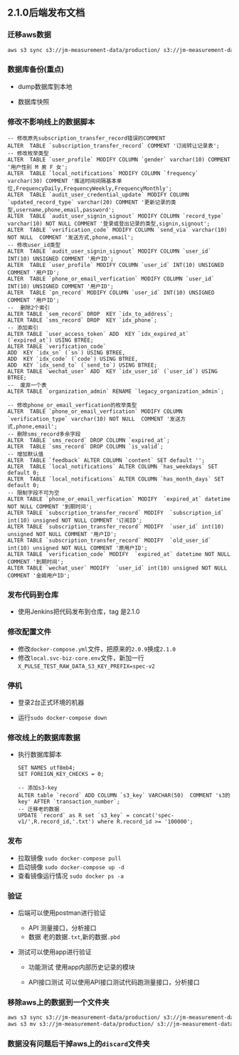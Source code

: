 ## 2.1.0后端发布文档

### 迁移aws数据
  ```sh
aws s3 sync s3://jm-measurement-data/production/ s3://jm-measurement-data/production/spec-v1/ --include "*.txt" --exclude "spec-v1"  
  ```

### 数据库备份(重点)

* dump数据库到本地

* 数据库快照

### 修改不影响线上的数据脚本

```mysql
-- 修改原先subscription_transfer_record错误的COMMENT
ALTER  TABLE `subscription_transfer_record` COMMENT '订阅转让记录表';
-- 修改枚举类型
ALTER  TABLE `user_profile` MODIFY COLUMN `gender` varchar(10) COMMENT '用户性别 M 男 F 女';
ALTER  TABLE `local_notifications` MODIFY COLUMN `frequency` varchar(30) COMMENT '推送时间间隔基本单位,FrequencyDaily,FrequencyWeekly,FrequencyMonthly';
ALTER  TABLE `audit_user_credential_update` MODIFY COLUMN `updated_record_type` varchar(20) COMMENT '更新记录的类型,username,phone,email,password';
ALTER  TABLE `audit_user_signin_signout` MODIFY COLUMN `record_type` varchar(10) NOT NULL COMMENT '登录或登出记录的类型,signin,signout';
ALTER  TABLE `verification_code` MODIFY COLUMN `send_via` varchar(10) NOT NULL  COMMENT '发送方式,phone,email';
-- 修改user_id类型
ALTER  TABLE `audit_user_signin_signout` MODIFY COLUMN `user_id` INT(10) UNSIGNED COMMENT '用户ID';
ALTER  TABLE `user_profile` MODIFY COLUMN `user_id` INT(10) UNSIGNED COMMENT '用户ID';
ALTER  TABLE `phone_or_email_verfication` MODIFY COLUMN `user_id` INT(10) UNSIGNED COMMENT '用户ID';
ALTER  TABLE `pn_record` MODIFY COLUMN `user_id` INT(10) UNSIGNED COMMENT '用户ID';
--  删除2个索引
ALTER TABLE `sem_record` DROP  KEY `idx_to_address`;
ALTER TABLE `sms_record` DROP  KEY `idx_phone`;
-- 添加索引
ALTER TABLE `user_access_token` ADD  KEY `idx_expired_at` (`expired_at`) USING BTREE;
ALTER TABLE `verification_code` 
ADD  KEY `idx_sn` (`sn`) USING BTREE,
ADD  KEY `idx_code` (`code`) USING BTREE,
ADD  KEY `idx_send_to` (`send_to`) USING BTREE;
ALTER TABLE `wechat_user` ADD  KEY `idx_user_id` (`user_id`) USING BTREE;
--  废弃一个表
ALTER TABLE `organization_admin` RENAME `legacy_organization_admin`;

-- 修改phone_or_email_verfication的枚举类型
ALTER  TABLE `phone_or_email_verfication` MODIFY COLUMN `verification_type` varchar(10) NOT NULL  COMMENT '发送方式,phone,email';
-- 删除sms_record多余字段
ALTER  TABLE `sms_record` DROP COLUMN `expired_at`;
ALTER  TABLE `sms_record` DROP COLUMN `is_valid`;
-- 增加默认值
ALTER  TABLE `feedback` ALTER COLUMN `content` SET default '';
ALTER  TABLE `local_notifications` ALTER COLUMN `has_weekdays` SET default 0;
ALTER  TABLE `local_notifications` ALTER COLUMN `has_month_days` SET default 0;
-- 限制字段不可为空
ALTER TABLE `phone_or_email_verfication` MODIFY  `expired_at` datetime NOT NULL COMMENT '到期时间';
ALTER TABLE `subscription_transfer_record` MODIFY  `subscription_id` int(10) unsigned NOT NULL COMMENT '订阅ID';
ALTER TABLE `subscription_transfer_record` MODIFY  `user_id` int(10) unsigned NOT NULL COMMENT '用户ID';
ALTER TABLE `subscription_transfer_record` MODIFY  `old_user_id` int(10) unsigned NOT NULL COMMENT '原用户ID';
ALTER TABLE `verification_code` MODIFY  `expired_at` datetime NOT NULL COMMENT '到期时间';
ALTER TABLE `wechat_user` MODIFY  `user_id` int(10) unsigned NOT NULL COMMENT '金姆用户ID';
```


### 发布代码到仓库

* 使用Jenkins把代码发布到仓库，tag 是2.1.0

### 修改配置文件

* 修改`docker-compose.yml`文件，把原来的`2.0.9`换成`2.1.0`
* 修改`local.svc-biz-core.env`文件，新加一行 `X_PULSE_TEST_RAW_DATA_S3_KEY_PREFIX=spec-v2`

### 停机

* 登录2台正式环境的机器

* 运行`sudo docker-compose down`

### 修改线上的数据库数据

* 执行数据库脚本

  ```mysql
  SET NAMES utf8mb4;
  SET FOREIGN_KEY_CHECKS = 0;
  
  -- 添加s3-key
  ALTER table `record` ADD COLUMN `s3_key` VARCHAR(50)  COMMENT 's3的key' AFTER `transaction_number`;
  -- 迁移老的数据
  UPDATE `record` as R set `s3_key` = concat('spec-v1/',R.record_id,'.txt') where R.record_id >= '100000';
  ```


### 发布

* 拉取镜像 `sudo docker-compose pull`
* 启动镜像 `sudo docker-compose up -d`
* 查看镜像运行情况 `sudo docker ps -a`

### 验证

* 后端可以使用postman进行验证

  * API 测量接口，分析接口
  * 数据 老的数据`.txt`,新的数据`.pbd`

* 测试可以使用app进行验证

  * 功能测试 使用app内部历史记录的模块

  * API接口测试 可以使用API接口测试代码跑测量接口，分析接口
  
### 移除aws上的数据到一个文件夹

```sh
aws s3 sync s3://jm-measurement-data/production/ s3://jm-measurement-data/production/spec-v1/ --include "*.txt" --exclude "spec-v1"  
aws s3 mv s3://jm-measurement-data/production/ s3://jm-measurement-data/production/discard/ --include "*.txt" --exclude "discard"  --recursive
```

### 数据没有问题后干掉aws上的`discard`文件夹